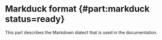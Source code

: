 # Markduck format {#part:markduck status=ready}

This part describes the Markdown dialect that is used in the documentation.

<minitoc/>
